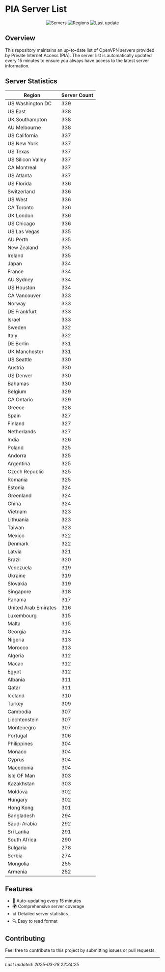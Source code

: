 # PIA Server List

<div align="center">

![Servers](https://img.shields.io/badge/servers-31,024-blue)
![Regions](https://img.shields.io/badge/regions-97-blue)
![Last update](https://img.shields.io/badge/Last_Updated-March_28_2025_17:34_EST-blue)

</div>

## Overview
This repository maintains an up-to-date list of OpenVPN servers provided by Private Internet Access (PIA). The server list is automatically updated every 15 minutes to ensure you always have access to the latest server information.

## Server Statistics
| Region | Server Count |
|--------|--------------|
| US Washington DC               | 339          |
| US East                        | 338          |
| UK Southampton                 | 338          |
| AU Melbourne                   | 338          |
| US California                  | 337          |
| US New York                    | 337          |
| US Texas                       | 337          |
| US Silicon Valley              | 337          |
| CA Montreal                    | 337          |
| US Atlanta                     | 337          |
| US Florida                     | 336          |
| Switzerland                    | 336          |
| US West                        | 336          |
| CA Toronto                     | 336          |
| UK London                      | 336          |
| US Chicago                     | 336          |
| US Las Vegas                   | 335          |
| AU Perth                       | 335          |
| New Zealand                    | 335          |
| Ireland                        | 335          |
| Japan                          | 334          |
| France                         | 334          |
| AU Sydney                      | 334          |
| US Houston                     | 334          |
| CA Vancouver                   | 333          |
| Norway                         | 333          |
| DE Frankfurt                   | 333          |
| Israel                         | 333          |
| Sweden                         | 332          |
| Italy                          | 332          |
| DE Berlin                      | 331          |
| UK Manchester                  | 331          |
| US Seattle                     | 330          |
| Austria                        | 330          |
| US Denver                      | 330          |
| Bahamas                        | 330          |
| Belgium                        | 329          |
| CA Ontario                     | 329          |
| Greece                         | 328          |
| Spain                          | 327          |
| Finland                        | 327          |
| Netherlands                    | 327          |
| India                          | 326          |
| Poland                         | 325          |
| Andorra                        | 325          |
| Argentina                      | 325          |
| Czech Republic                 | 325          |
| Romania                        | 325          |
| Estonia                        | 324          |
| Greenland                      | 324          |
| China                          | 324          |
| Vietnam                        | 323          |
| Lithuania                      | 323          |
| Taiwan                         | 323          |
| Mexico                         | 322          |
| Denmark                        | 322          |
| Latvia                         | 321          |
| Brazil                         | 320          |
| Venezuela                      | 319          |
| Ukraine                        | 319          |
| Slovakia                       | 319          |
| Singapore                      | 318          |
| Panama                         | 317          |
| United Arab Emirates           | 316          |
| Luxembourg                     | 315          |
| Malta                          | 315          |
| Georgia                        | 314          |
| Nigeria                        | 313          |
| Morocco                        | 313          |
| Algeria                        | 312          |
| Macao                          | 312          |
| Egypt                          | 312          |
| Albania                        | 311          |
| Qatar                          | 311          |
| Iceland                        | 310          |
| Turkey                         | 309          |
| Cambodia                       | 307          |
| Liechtenstein                  | 307          |
| Montenegro                     | 307          |
| Portugal                       | 306          |
| Philippines                    | 304          |
| Monaco                         | 304          |
| Cyprus                         | 304          |
| Macedonia                      | 304          |
| Isle OF Man                    | 303          |
| Kazakhstan                     | 303          |
| Moldova                        | 302          |
| Hungary                        | 302          |
| Hong Kong                      | 301          |
| Bangladesh                     | 294          |
| Saudi Arabia                   | 292          |
| Sri Lanka                      | 291          |
| South Africa                   | 290          |
| Bulgaria                       | 278          |
| Serbia                         | 274          |
| Mongolia                       | 255          |
| Armenia                        | 252          |

## Features
- 🔄 Auto-updating every 15 minutes
- 🌍 Comprehensive server coverage
- 📊 Detailed server statistics
- 🔍 Easy to read format

## Contributing
Feel free to contribute to this project by submitting issues or pull requests.

---
*Last updated: 2025-03-28 22:34:25*